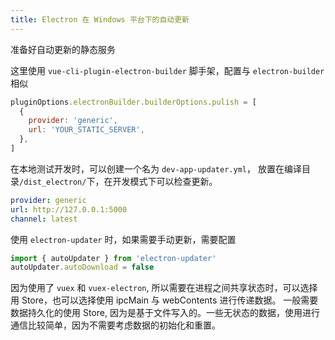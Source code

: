 ```yaml
---
title: Electron 在 Windows 平台下的自动更新
---
```


准备好自动更新的静态服务

这里使用 `vue-cli-plugin-electron-builder` 脚手架，配置与 `electron-builder` 相似

```js
pluginOptions.electronBuilder.builderOptions.pulish = [
  {
    provider: 'generic',
    url: 'YOUR_STATIC_SERVER',
  },
]
```

在本地测试开发时，可以创建一个名为 `dev-app-updater.yml`， 放置在编译目录`/dist_electron/`下，在开发模式下可以检查更新。

```yml
provider: generic
url: http://127.0.0.1:5000
channel: latest
```

使用 `electron-updater` 时，如果需要手动更新，需要配置

```js
import { autoUpdater } from 'electron-updater'
autoUpdater.autoDownload = false
```

因为使用了 `vuex` 和 `vuex-electron`, 所以需要在进程之间共享状态时，可以选择用 Store，也可以选择使用 ipcMain 与 webContents 进行传递数据。
一般需要数据持久化的使用 Store, 因为是基于文件写入的。一些无状态的数据，使用进行通信比较简单，因为不需要考虑数据的初始化和重置。
